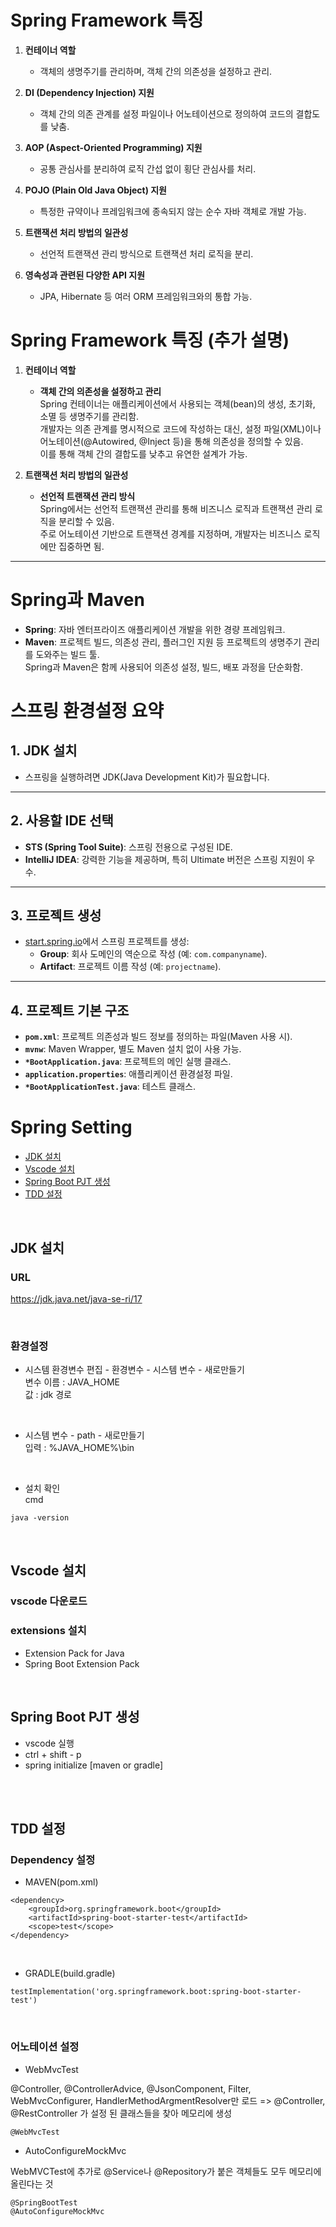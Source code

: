 # **Spring Framework 특징**
1. **컨테이너 역할**  
   - 객체의 생명주기를 관리하며, 객체 간의 의존성을 설정하고 관리.

2. **DI (Dependency Injection) 지원**  
   - 객체 간의 의존 관계를 설정 파일이나 어노테이션으로 정의하여 코드의 결합도를 낮춤.

3. **AOP (Aspect-Oriented Programming) 지원**  
   - 공통 관심사를 분리하여 로직 간섭 없이 횡단 관심사를 처리.

4. **POJO (Plain Old Java Object) 지원**  
   - 특정한 규약이나 프레임워크에 종속되지 않는 순수 자바 객체로 개발 가능.

5. **트랜잭션 처리 방법의 일관성**  
   - 선언적 트랜잭션 관리 방식으로 트랜잭션 처리 로직을 분리.

6. **영속성과 관련된 다양한 API 지원**  
   - JPA, Hibernate 등 여러 ORM 프레임워크와의 통합 가능.

# **Spring Framework 특징 (추가 설명)**

1. **컨테이너 역할**  
   - **객체 간의 의존성을 설정하고 관리**  
     Spring 컨테이너는 애플리케이션에서 사용되는 객체(bean)의 생성, 초기화, 소멸 등 생명주기를 관리함.  
     개발자는 의존 관계를 명시적으로 코드에 작성하는 대신, 설정 파일(XML)이나 어노테이션(@Autowired, @Inject 등)을 통해 의존성을 정의할 수 있음.  
     이를 통해 객체 간의 결합도를 낮추고 유연한 설계가 가능.

5. **트랜잭션 처리 방법의 일관성**  
   - **선언적 트랜잭션 관리 방식**  
     Spring에서는 선언적 트랜잭션 관리를 통해 비즈니스 로직과 트랜잭션 관리 로직을 분리할 수 있음.  
     주로 어노테이션 기반으로 트랜잭션 경계를 지정하며, 개발자는 비즈니스 로직에만 집중하면 됨.


---

# **Spring과 Maven**
- **Spring**: 자바 엔터프라이즈 애플리케이션 개발을 위한 경량 프레임워크.
- **Maven**: 프로젝트 빌드, 의존성 관리, 플러그인 지원 등 프로젝트의 생명주기 관리를 도와주는 빌드 툴.  
  Spring과 Maven은 함께 사용되어 의존성 설정, 빌드, 배포 과정을 단순화함.

# 스프링 환경설정 요약

## 1. JDK 설치
- 스프링을 실행하려면 JDK(Java Development Kit)가 필요합니다.

---

## 2. 사용할 IDE 선택
- **STS (Spring Tool Suite)**: 스프링 전용으로 구성된 IDE.
- **IntelliJ IDEA**: 강력한 기능을 제공하며, 특히 Ultimate 버전은 스프링 지원이 우수.

---

## 3. 프로젝트 생성
- [start.spring.io](https://start.spring.io)에서 스프링 프로젝트를 생성:
  - **Group**: 회사 도메인의 역순으로 작성 (예: `com.companyname`).
  - **Artifact**: 프로젝트 이름 작성 (예: `projectname`).

---

## 4. 프로젝트 기본 구조
- **`pom.xml`**: 프로젝트 의존성과 빌드 정보를 정의하는 파일(Maven 사용 시).
- **`mvnw`**: Maven Wrapper, 별도 Maven 설치 없이 사용 가능.
- **`*BootApplication.java`**: 프로젝트의 메인 실행 클래스.
- **`application.properties`**: 애플리케이션 환경설정 파일.
- **`*BootApplicationTest.java`**: 테스트 클래스.


# Spring Setting
- [JDK 설치](#jdk-설치)
- [Vscode 설치](#vscode-설치)
- [Spring Boot PJT 생성](#spring-boot-pjt-생성)
- [TDD 설정](#TDD-설정)

<br/>    

## JDK 설치

### URL
https://jdk.java.net/java-se-ri/17

<br/>   

### 환경설정
- 시스템 환경변수 편집 - 환경변수 - 시스템 변수 - 새로만들기       
변수 이름 : JAVA_HOME    
값 : jdk 경로

<br/>   

- 시스템 변수 - path - 새로만들기    
입력 : %JAVA_HOME%\bin

<br/>   

- 설치 확인    
cmd
```
java -version
```

<br/>   

## Vscode 설치

### vscode 다운로드

### extensions 설치 
- Extension Pack for Java
- Spring Boot Extension Pack

<br/>   

## Spring Boot PJT 생성

- vscode 실행
- ctrl + shift - p
- spring initialize [maven or gradle]

<br/><br/>   

## TDD 설정

### Dependency 설정
- MAVEN(pom.xml)
```
<dependency>
	<groupId>org.springframework.boot</groupId>
	<artifactId>spring-boot-starter-test</artifactId>
	<scope>test</scope>
</dependency>
```

<br/>   

- GRADLE(build.gradle)
```
testImplementation('org.springframework.boot:spring-boot-starter-test')
```

<br/>

### 어노테이션 설정
- WebMvcTest    

@Controller, @ControllerAdvice, @JsonComponent, Filter, WebMvcConfigurer, HandlerMethodArgmentResolver만 로드
=> @Controller, @RestController 가 설정 된 클래스들을 찾아 메모리에 생성

```
@WebMvcTest
```
- AutoConfigureMockMvc      

WebMVCTest에 추가로 @Service나 @Repository가 붙은 객체들도 모두 메모리에 올린다는 것

```
@SpringBootTest
@AutoConfigureMockMvc
```
